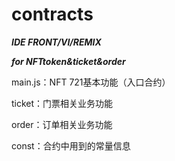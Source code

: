 # contracts

_**IDE FRONT/VI/REMIX**_

_**for NFTtoken&ticket&order**_


main.js：NFT 721基本功能（入口合约）


ticket：门票相关业务功能


order：订单相关业务功能


const：合约中用到的常量信息